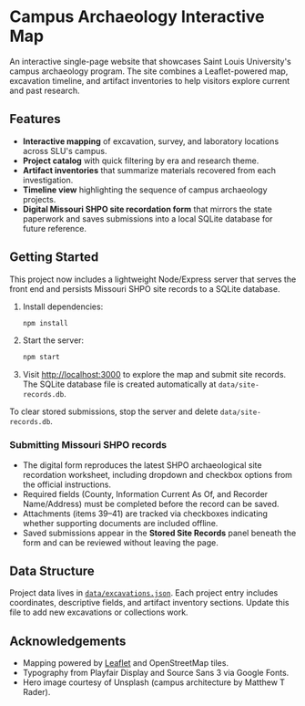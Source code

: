 # Campus Archaeology Interactive Map

An interactive single-page website that showcases Saint Louis University's campus archaeology program. The site combines a Leaflet-powered map, excavation timeline, and artifact inventories to help visitors explore current and past research.

## Features

- **Interactive mapping** of excavation, survey, and laboratory locations across SLU's campus.
- **Project catalog** with quick filtering by era and research theme.
- **Artifact inventories** that summarize materials recovered from each investigation.
- **Timeline view** highlighting the sequence of campus archaeology projects.
- **Digital Missouri SHPO site recordation form** that mirrors the state paperwork and
  saves submissions into a local SQLite database for future reference.

## Getting Started

This project now includes a lightweight Node/Express server that serves the front end and
persists Missouri SHPO site records to a SQLite database.

1. Install dependencies:

   ```bash
   npm install
   ```

2. Start the server:

   ```bash
   npm start
   ```

3. Visit [http://localhost:3000](http://localhost:3000) to explore the map and submit site
   records. The SQLite database file is created automatically at `data/site-records.db`.

To clear stored submissions, stop the server and delete `data/site-records.db`.

### Submitting Missouri SHPO records

- The digital form reproduces the latest SHPO archaeological site recordation worksheet,
  including dropdown and checkbox options from the official instructions.
- Required fields (County, Information Current As Of, and Recorder Name/Address) must be
  completed before the record can be saved.
- Attachments (items 39–41) are tracked via checkboxes indicating whether supporting
  documents are included offline.
- Saved submissions appear in the **Stored Site Records** panel beneath the form and can be
  reviewed without leaving the page.

## Data Structure

Project data lives in [`data/excavations.json`](data/excavations.json). Each project entry includes coordinates, descriptive fields, and artifact inventory sections. Update this file to add new excavations or collections work.

## Acknowledgements

- Mapping powered by [Leaflet](https://leafletjs.com/) and OpenStreetMap tiles.
- Typography from Playfair Display and Source Sans 3 via Google Fonts.
- Hero image courtesy of Unsplash (campus architecture by Matthew T Rader).
